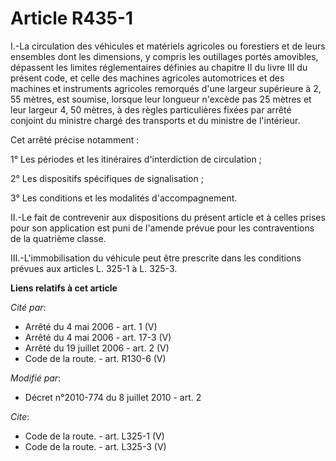 # Article R435-1

I.-La circulation des véhicules et matériels agricoles ou forestiers et de leurs ensembles dont les dimensions, y compris les
outillages portés amovibles, dépassent les limites réglementaires définies au chapitre II du livre III du présent code, et
celle des machines agricoles automotrices et des machines et instruments agricoles remorqués d'une largeur supérieure à 2, 55
mètres, est soumise, lorsque leur longueur n'excède pas 25 mètres et leur largeur 4, 50 mètres, à des règles particulières
fixées par arrêté conjoint du ministre chargé des transports et du ministre de l'intérieur. 

Cet arrêté précise notamment : 

1° Les périodes et les itinéraires d'interdiction de circulation ; 

2° Les dispositifs spécifiques de signalisation ; 

3° Les conditions et les modalités d'accompagnement. 

II.-Le fait de contrevenir aux dispositions du présent article et à celles prises pour son application est puni de l'amende
prévue pour les contraventions de la quatrième classe. 

III.-L'immobilisation du véhicule peut être prescrite dans les conditions prévues aux articles L. 325-1 à L. 325-3.

**Liens relatifs à cet article**

_Cité par_:

  - Arrêté du 4 mai 2006 - art. 1 (V)
  - Arrêté du 4 mai 2006 - art. 17-3 (V)
  - Arrêté du 19 juillet 2006 - art. 2 (V)
  - Code de la route. - art. R130-6 (V)

_Modifié par_:

  - Décret n°2010-774 du 8 juillet 2010 - art. 2

_Cite_:

  - Code de la route. - art. L325-1 (V)
  - Code de la route. - art. L325-3 (V)
